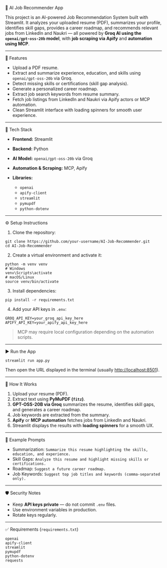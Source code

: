 📄 AI Job Recommender App

This project is an AI-powered Job Recommendation System built with Streamlit. It analyzes your uploaded resume (PDF), summarizes your profile, identifies skill gaps, provides a career roadmap, and recommends relevant jobs from LinkedIn and Naukri — all powered by **Groq AI using the `openai/gpt-oss-20b` model**, with **job scraping via Apify** and **automation using MCP**.

---

🚀 Features

* Upload a PDF resume.
* Extract and summarize experience, education, and skills using `openai/gpt-oss-20b` via Groq.
* Detect missing skills or certifications (skill gap analysis).
* Generate a personalized career roadmap.
* Extract job search keywords from resume summary.
* Fetch job listings from LinkedIn and Naukri via Apify actors or MCP automation.
* Clean Streamlit interface with loading spinners for smooth user experience.

---

🧩 Tech Stack

* **Frontend:** Streamlit
* **Backend:** Python
* **AI Model:** `openai/gpt-oss-20b` via Groq
* **Automation & Scraping:** MCP, Apify
* **Libraries:**

  * `openai`
  * `apify-client`
  * `streamlit`
  * `pymupdf`
  * `python-dotenv`

---

⚙️ Setup Instructions

1. Clone the repository:

```
git clone https://github.com/your-username/AI-Job-Recommender.git
cd AI-Job-Recommender
```

2. Create a virtual environment and activate it:

```
python -m venv venv
# Windows
venv\Scripts\activate
# macOS/Linux
source venv/bin/activate
```

3. Install dependencies:

```
pip install -r requirements.txt
```

4. Add your API keys in `.env`:

```
GROQ_API_KEY=your_groq_api_key_here
APIFY_API_KEY=your_apify_api_key_here
```

> MCP may require local configuration depending on the automation scripts.

---

▶️ Run the App

```
streamlit run app.py
```

Then open the URL displayed in the terminal (usually [http://localhost:8501](http://localhost:8501)).

---

🧠 How It Works

1. Upload your resume (PDF).
2. Extract text using **PyMuPDF (`fitz`)**.
3. **GPT-OSS-20B via Groq** summarizes the resume, identifies skill gaps, and generates a career roadmap.
4. Job keywords are extracted from the summary.
5. **Apify** or **MCP automation** fetches jobs from LinkedIn and Naukri.
6. Streamlit displays the results with **loading spinners** for a smooth UX.

---

🧾 Example Prompts

* Summarization: `Summarize this resume highlighting the skills, education, and experience.`
* Skill Gaps: `Analyze this resume and highlight missing skills or certifications.`
* Roadmap: `Suggest a future career roadmap.`
* Job Keywords: `Suggest top job titles and keywords (comma-separated only).`

---

🛡️ Security Notes

* Keep **API keys private** — do not commit `.env` files.
* Use environment variables in production.
* Rotate keys regularly.

---

✅ Requirements (`requirements.txt`)

```
openai
apify-client
streamlit
pymupdf
python-dotenv
requests
```
